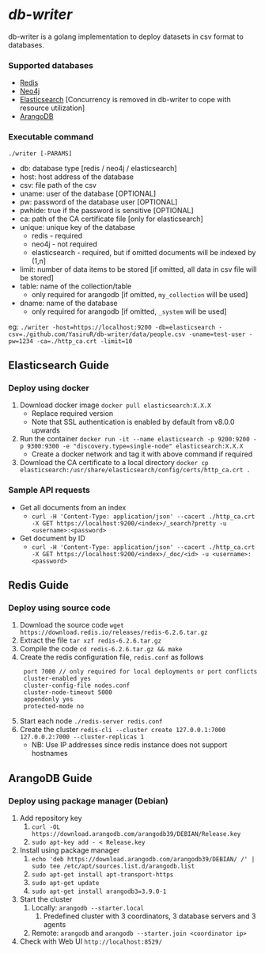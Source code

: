 # _db-writer_

db-writer is a golang implementation to deploy datasets in csv format to databases.

### Supported databases

- [Redis](https://redis.io/)
- [Neo4j](https://neo4j.com/)
- [Elasticsearch](https://www.elastic.co/) [Concurrency is removed in db-writer to cope with resource utilization]
- [ArangoDB](https://www.arangodb.com/)

### Executable command

`./writer [-PARAMS]`

- db: database type [redis / neo4j / elasticsearch]
- host: host address of the database
- csv: file path of the csv
- uname: user of the database [OPTIONAL]
- pw: password of the database user [OPTIONAL]
- pwhide: true if the password is sensitive [OPTIONAL]
- ca: path of the CA certificate file [only for elasticsearch]
- unique: unique key of the database
  - redis - required
  - neo4j - not required
  - elasticsearch - required, but if omitted documents will be indexed by (1,n]
- limit: number of data items to be stored [if omitted, all data in csv file will be stored]
- table: name of the collection/table
  - only required for arangodb [if omitted, `my_collection` will be used]
- dname: name of the database
  - only required for arangodb [if omitted, `_system` will be used]

eg: `./writer -host=https://localhost:9200 -db=elasticsearch -csv=./github.com/YasiruR/db-writer/data/people.csv -uname=test-user -pw=1234 -ca=./http_ca.crt -limit=10`

## Elasticsearch Guide

### Deploy using docker

1. Download docker image `docker pull elasticsearch:X.X.X`
   - Replace required version
   - Note that SSL authentication is enabled by default from v8.0.0 upwards
2. Run the container `docker run -it --name elasticsearch -p 9200:9200 -p 9300:9300 -e "discovery.type=single-node" elasticsearch:X.X.X`
   - Create a docker network and tag it with above command if required
3. Download the CA certificate to a local directory `docker cp elasticsearch:/usr/share/elasticsearch/config/certs/http_ca.crt .`

### Sample API requests

- Get all documents from an index
  - `curl -H 'Content-Type: application/json' --cacert ./http_ca.crt -X GET https://localhost:9200/<index>/_search?pretty -u <username>:<password>`
- Get document by ID
  - `curl -H 'Content-Type: application/json' --cacert ./http_ca.crt -X GET https://localhost:9200/<index>/_doc/<id> -u <username>:<password>`

## Redis Guide

### Deploy using source code

1. Download the source code `wget https://download.redis.io/releases/redis-6.2.6.tar.gz`
2. Extract the file `tar xzf redis-6.2.6.tar.gz`
3. Compile the code `cd redis-6.2.6.tar.gz && make`
4. Create the redis configuration file, `redis.conf` as follows 
   ```
    port 7000 // only required for local deployments or port conflicts
    cluster-enabled yes
    cluster-config-file nodes.conf
    cluster-node-timeout 5000
    appendonly yes
    protected-mode no
   ```
5. Start each node `./redis-server redis.conf`
6. Create the cluster `redis-cli --cluster create 127.0.0.1:7000 127.0.0.2:7000
   --cluster-replicas 1`
    - NB: Use IP addresses since redis instance does not support hostnames

## ArangoDB Guide

### Deploy using package manager (Debian)

1. Add repository key 
   1. `curl -OL https://download.arangodb.com/arangodb39/DEBIAN/Release.key`
   2. `sudo apt-key add - < Release.key`
2. Install using package manager
   1. `echo 'deb https://download.arangodb.com/arangodb39/DEBIAN/ /' | sudo tee /etc/apt/sources.list.d/arangodb.list`
   2. `sudo apt-get install apt-transport-https`
   3. `sudo apt-get update`
   4. `sudo apt-get install arangodb3=3.9.0-1`
3. Start the cluster
   1. Locally: `arangodb --starter.local`
      1. Predefined cluster with 3 coordinators, 3 database servers and 3 agents
   2. Remote: `arangodb` and `arangodb --starter.join <coordinator ip>`
4. Check with Web UI `http://localhost:8529/`

